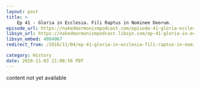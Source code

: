 ```yaml
---
layout: post
title: >
    Ep 41 - Gloria in Ecclesia. Fili Raptus in Nominee Deorum.
episode_url: https://nakedmormonismpodcast.com/episode-41-gloria-ecclesia-fili-raptus-nominee-deorum/
libsyn_url: https://nakedmormonismpodcast.libsyn.com/ep-41-gloria-in-ecclesia-fili-raptus-in-nominee-deorum
libsyn_embed: 4804067
redirect_from: /2016/11/04/ep-41-gloria-in-ecclesia-fili-raptus-in-nominee-deorum/

category: History
date: 2016-11-03 21:08:56 PDT
---
```


content not yet available
